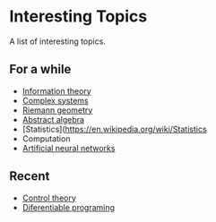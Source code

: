 # Interesting Topics
A list of interesting topics.

## For a while
- [Information theory](https://en.wikipedia.org/wiki/Information_theory)
- [Complex systems](https://en.wikipedia.org/wiki/Complex_system)
- [Riemann geometry](https://en.wikipedia.org/wiki/Riemannian_geometry)
- [Abstract algebra](https://en.wikipedia.org/wiki/Abstract_algebra)
- [Statistics](https://en.wikipedia.org/wiki/Statistics
- Computation
- [Artificial neural networks](https://en.wikipedia.org/wiki/Artificial_neural_network)

## Recent
- [Control theory](https://en.wikipedia.org/wiki/Control_theory)
- [Diferentiable programing](https://en.wikipedia.org/wiki/Differentiable_programming)
